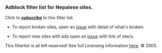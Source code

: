 ### Adblock filter list for Nepalese sites. 

Click to [**subscribe**](https://subscribe.adblockplus.org/?location=https://raw.githubusercontent.com/nehubuser/Nepal-Filters/master/Nepal%20Filters.txt&title=Nepal%20Filters) to this filter list.  

- To report broken sites, open an [issue](https://github.com/nehubuser/Nepal-Filters/issues/new?template=broken-site-report.md) with detail of what's broken. 

- To report new sites with ads open an [issue](https://github.com/nehubuser/Nepal-Filters/issues/new?template=suggest-sites-with-ads-.md) with link of site/s. 

This filterlist is all left reserved! See full Licensing information [here](https://raw.githubusercontent.com/nehubuser/Nepal-Filters/master/LICENSE). 🄯 2005.

